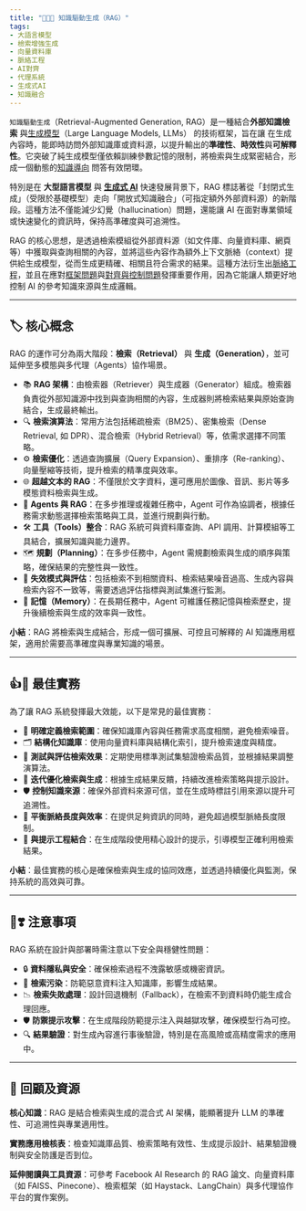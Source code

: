 ```yaml
---
title: "🌉🔗📝 知識驅動生成（RAG）"  
tags:  
- 大語言模型  
- 檢索增強生成  
- 向量資料庫  
- 脈絡工程  
- AI對齊  
- 代理系統  
- 生成式AI  
- 知識融合  
---
```

`知識驅動生成`（Retrieval-Augmented Generation, RAG）是一種結合**外部知識檢索** 與[生成模型](02-07-large_language_models.zh-hant)（Large Language Models, LLMs） 的技術框架，旨在讓 在生成內容時，能即時訪問外部知識庫或資料源，以提升輸出的**準確性**、**時效性**與**可解釋性**。它突破了純生成模型僅依賴訓練參數記憶的限制，將檢索與生成緊密結合，形成一個動態的[知識導向](05-01-oriented_knowledge.zh-hant) 問答有效閉環。

特別是在 **大型語言模型** 與 **[生成式 AI](06-05-analysis_generative.zh-hant)** 快速發展背景下，RAG 標誌著從「封閉式生成」（受限於基礎模型）走向「開放式知識融合」（可指定額外外部資料源）的新階段。這種方法不僅能減少幻覺（hallucination）問題，還能讓 AI 在面對專業領域或快速變化的資訊時，保持高準確度與可追溯性。

RAG 的核心思想，是透過檢索模組從外部資料源（如文件庫、向量資料庫、網頁等）中獲取與查詢相關的內容，並將這些內容作為額外上下文脈絡（context）提供給生成模型，從而生成更精確、相關且符合需求的結果。這種方法衍生出[脈絡工程](10-05-context_engineering.zh-hant)，並且在應對[框架問題](01-04-Frame_Problem.zh-hant)與[對齊與控制問題](01-06-AI_Alignment_Control_Problem.zh-hant)發揮重要作用，因為它能讓人類更好地控制 AI 的參考知識來源與生成邏輯。

---

## 🏷️ 核心概念

RAG 的運作可分為兩大階段：**檢索（Retrieval）** 與 **生成（Generation）**，並可延伸至多模態與多代理（Agents）協作場景。

- 📚 **RAG 架構**：由檢索器（Retriever）與生成器（Generator）組成。檢索器負責從外部知識源中找到與查詢相關的內容，生成器則將檢索結果與原始查詢結合，生成最終輸出。
- 🔍 **檢索演算法**：常用方法包括稀疏檢索（BM25）、密集檢索（Dense Retrieval, 如 DPR）、混合檢索（Hybrid Retrieval）等，依需求選擇不同策略。
- ⚙️ **檢索優化**：透過查詢擴展（Query Expansion）、重排序（Re-ranking）、向量壓縮等技術，提升檢索的精準度與效率。
- 🌐 **超越文本的 RAG**：不僅限於文字資料，還可應用於圖像、音訊、影片等多模態資料檢索與生成。
- 🤖 **Agents 與 RAG**：在多步推理或複雜任務中，Agent 可作為協調者，根據任務需求動態選擇檢索策略與工具，並進行規劃與行動。
- 🛠️ **工具（Tools）整合**：RAG 系統可與資料庫查詢、API 調用、計算模組等工具結合，擴展知識與能力邊界。
- 🗺️ **規劃（Planning）**：在多步任務中，Agent 需規劃檢索與生成的順序與策略，確保結果的完整性與一致性。
- 🚧 **失效模式與評估**：包括檢索不到相關資料、檢索結果噪音過高、生成內容與檢索內容不一致等，需要透過評估指標與測試集進行監測。
- 🧠 **記憶（Memory）**：在長期任務中，Agent 可維護任務記憶與檢索歷史，提升後續檢索與生成的效率與一致性。

**小結**：RAG 將檢索與生成結合，形成一個可擴展、可控且可解釋的 AI 知識應用框架，適用於需要高準確度與專業知識的場景。

---

## 👍💖 最佳實務

為了讓 RAG 系統發揮最大效能，以下是常見的最佳實務：

- 🧩 **明確定義檢索範圍**：確保知識庫內容與任務需求高度相關，避免檢索噪音。
- 🗂️ **結構化知識庫**：使用向量資料庫與結構化索引，提升檢索速度與精度。
- 🧪 **測試與評估檢索效果**：定期使用標準測試集驗證檢索品質，並根據結果調整演算法。
- 🔄 **迭代優化檢索與生成**：根據生成結果反饋，持續改進檢索策略與提示設計。
- 🛡️ **控制知識來源**：確保外部資料來源可信，並在生成時標註引用來源以提升可追溯性。
- 📏 **平衡脈絡長度與效率**：在提供足夠資訊的同時，避免超過模型脈絡長度限制。
- 🤝 **與提示工程結合**：在生成階段使用精心設計的提示，引導模型正確利用檢索結果。

**小結**：最佳實務的核心是確保檢索與生成的協同效應，並透過持續優化與監測，保持系統的高效與可靠。

---

## 🤞❣️ 注意事項

RAG 系統在設計與部署時需注意以下安全與穩健性問題：

- 🔒 **資料隱私與安全**：確保檢索過程不洩露敏感或機密資訊。
- 🚫 **檢索污染**：防範惡意資料注入知識庫，影響生成結果。
- 📉 **檢索失敗處理**：設計回退機制（Fallback），在檢索不到資料時仍能生成合理回應。
- 🛡️ **防禦提示攻擊**：在生成階段防範提示注入與越獄攻擊，確保模型行為可控。
- 🔍 **結果驗證**：對生成內容進行事後驗證，特別是在高風險或高精度需求的應用中。

---

## 🌉 回顧及資源

**核心知識**：RAG 是結合檢索與生成的混合式 AI 架構，能顯著提升 LLM 的準確性、可追溯性與專業適用性。

**實務應用檢核表**：檢查知識庫品質、檢索策略有效性、生成提示設計、結果驗證機制與安全防護是否到位。

**延伸閱讀與工具資源**：可參考 Facebook AI Research 的 RAG 論文、向量資料庫（如 FAISS、Pinecone）、檢索框架（如 Haystack、LangChain）與多代理協作平台的實作案例。
